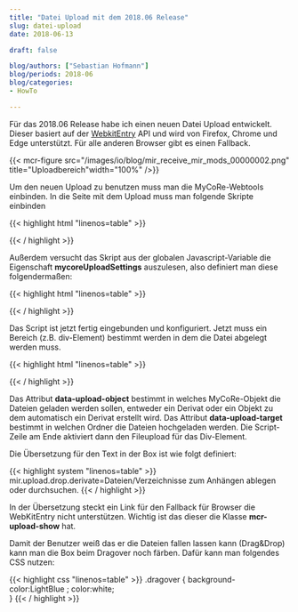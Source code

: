 ```yaml
---
title: "Datei Upload mit dem 2018.06 Release"  
slug: datei-upload
date: 2018-06-13

draft: false

blog/authors: ["Sebastian Hofmann"]
blog/periods: 2018-06
blog/categories: 
- HowTo

---
```


Für das 2018.06 Release habe ich einen neuen Datei Upload entwickelt. Dieser basiert auf der 
[WebkitEntry](https://developer.mozilla.org/en-US/docs/Web/API/HTMLInputElement/webkitEntries#Browser_compatibility) API und wird von Firefox, Chrome und Edge unterstützt. Für alle anderen Browser gibt es einen Fallback.

{{< mcr-figure src="/images/io/blog/mir_receive_mir_mods_00000002.png" title="Uploadbereich"width="100%" />}}

Um den neuen Upload zu benutzen muss man die MyCoRe-Webtools einbinden.
In die Seite mit dem Upload muss man folgende Skripte einbinden

{{< highlight html "linenos=table" >}}
<script src="{$WebApplicationBaseURL}modules/webtools/upload/js/upload-api.js"></script>
<script src="{$WebApplicationBaseURL}modules/webtools/upload/js/upload-gui.js"></script>
<link rel="stylesheet" type="text/css" href="{$WebApplicationBaseURL}modules/webtools/upload/css/upload-gui.css" />
{{< / highlight >}}

Außerdem versucht das Skript aus der globalen Javascript-Variable die Eigenschaft **mycoreUploadSettings** auszulesen, also definiert man diese folgendermaßen:

{{< highlight html "linenos=table" >}}
<script>
  window["mycoreUploadSettings"] = {
    webAppBaseURL:"<xsl:value-of select='$WebApplicationBaseURL' />"
  }
</script> 
{{< / highlight >}}

Das Script ist jetzt fertig eingebunden und konfiguriert. Jetzt muss ein Bereich (z.B. div-Element) bestimmt werden in dem die Datei abgelegt werden muss.

{{< highlight html "linenos=table" >}}
<div class="file-upload-box well" data-upload-object="{$objID}" data-upload-target="/">
  <i class="fa fa-upload"></i>
  <xsl:value-of disable-output-escaping="yes" select="concat(' ', i18n:translate('upload.drop.derivate'))"/>
</div>
<script>
  mycore.upload.enable(document.querySelector(".file-upload-box").parentElement);
</script>  
{{< / highlight >}}

Das Attribut **data-upload-object** bestimmt in welches MyCoRe-Objekt die Dateien geladen werden sollen, entweder ein Derivat oder ein Objekt zu dem automatisch ein Derivat erstellt wird. Das Attribut **data-upload-target** bestimmt in welchen Ordner die Dateien hochgeladen werden. Die Script-Zeile am Ende aktiviert dann den Fileupload für das Div-Element.

Die Übersetzung für den Text in der Box ist wie folgt definiert:

{{< highlight system "linenos=table" >}}
 mir.upload.drop.derivate=Dateien/Verzeichnisse zum Anhängen ablegen oder <a class="mcr-upload-show">durchsuchen</a>.
{{< / highlight >}}

In der Übersetzung steckt ein Link für den Fallback für Browser die WebKitEntry nicht unterstützen. Wichtig ist das dieser die Klasse **mcr-upload-show** hat.

Damit der Benutzer weiß das er die Dateien fallen lassen kann (Drag&Drop) kann man die Box beim Dragover noch färben. Dafür kann man folgendes CSS nutzen:

{{< highlight css "linenos=table" >}}
.dragover {
  background-color:LightBlue ;
  color:white;  
}
{{< / highlight >}}